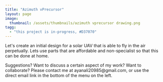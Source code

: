 ```yaml
---
title: "Azimuth vPrecursor"
layout: page
image:
  thumbnail: /assets/thumbnails/azimuth vprecursor drawing.png
tagg:
  - "this project is in-progress, #D37070"
---
```

Let's create an initial design for a solar UAV that is able to fly in the air perpetually. Lets use parts that are affordable and non-specialist so that this can be done at home.

<div class="content-container" data-bg-image="/assets/images/chevron2.png">
    Suggestions? Want to discuss a certain aspect of my work? Want to collaborate? Please contact me at ayanali20985@gmail.com, or use the direct email link in the bottom of the menu on the left.
</div>